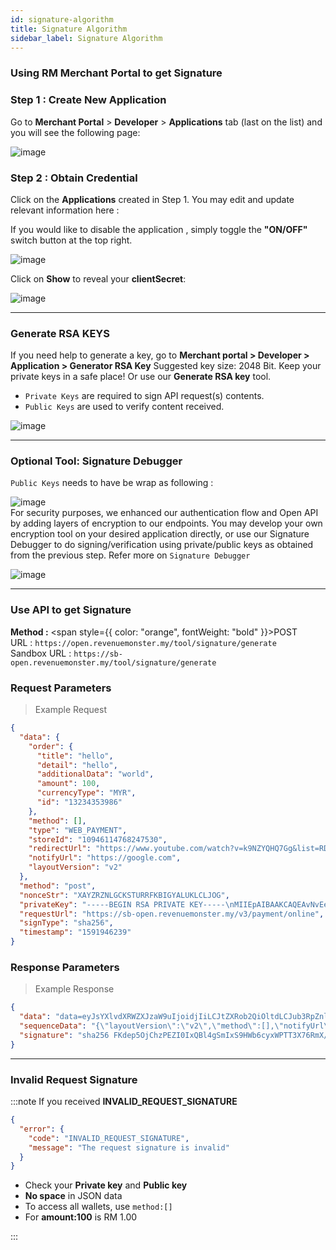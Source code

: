 ```yaml
---
id: signature-algorithm
title: Signature Algorithm
sidebar_label: Signature Algorithm
---
```


### Using RM Merchant Portal to get Signature

### Step 1 : Create New Application

Go to **Merchant Portal** > **Developer** > **Applications** tab (last on the list) and you will see the following page:<br/>

![image](/img/developer-application/1.png)<br />

### Step 2 : Obtain Credential

Click on the <b>Applications</b> created in Step 1. You may edit and update relevant information here :
<br/>

If you would like to disable the application , simply toggle the **"ON/OFF"** switch button at the top right.
<br/>

![image](/img/developer-application/4.png)

Click on **Show** to reveal your **clientSecret**:

![image](/img/developer-application/5.png)

<hr/>

### Generate RSA KEYS

If you need help to generate a key, go to **Merchant portal > Developer > Application > Generator RSA Key** Suggested key size: 2048 Bit. Keep your private keys in a safe place! Or use our **Generate RSA key** tool.

- `Private Keys` are required to sign API request(s) contents.
- `Public Keys` are used to verify content received.

![image](/img/developer-application/rks-key.png)

<hr/>

### Optional Tool: Signature Debugger

`Public Keys` needs to have be wrap as following :

![image](/img/developer-application/9.png)<br/>
For security purposes, we enhanced our authentication flow and Open API by adding layers of encryption to our endpoints. You may develop your own encryption tool on your desired application directly, or use our Signature Debugger to do signing/verification using private/public keys as obtained from the previous step.
Refer more on `Signature Debugger`

![image](/img/developer-application/signature-debug.png)

<hr/>

### Use API to get Signature

**Method :** <span style={{ color: "orange", fontWeight: "bold" }}>POST</span><br/>
URL : `https://open.revenuemonster.my/tool/signature/generate`<br/>
Sandbox URL : `https://sb-open.revenuemonster.my/tool/signature/generate`

### Request Parameters

> Example Request

```json
{
  "data": {
    "order": {
      "title": "hello",
      "detail": "hello",
      "additionalData": "world",
      "amount": 100,
      "currencyType": "MYR",
      "id": "13234353986"
    },
    "method": [],
    "type": "WEB_PAYMENT",
    "storeId": "10946114768247530",
    "redirectUrl": "https://www.youtube.com/watch?v=k9NZYQHQ7Gg&list=RDGfcbOdIFWPE&index=13",
    "notifyUrl": "https://google.com",
    "layoutVersion": "v2"
  },
  "method": "post",
  "nonceStr": "XAYZRZNLGCKSTURRFKBIGYALUKLCLJOG",
  "privateKey": "-----BEGIN RSA PRIVATE KEY-----\nMIIEpAIBAAKCAQEAvNvEeQ/Se29PKPbD4jWEvOPmMgGYJOQOKc/s0PhUSlIaZDnb\n9dc1Wvkl6vbsi1KYulRvrCNThO5db6a1Jj0erRpovcGXi3ACHF3sei9enaUHEHvd\nFWMAulAD2EI37sNIsyGm1wK5fpuVLlUPjeV+PzJKID1RvHM+3A5m9ZnxSj/SNF/7\nvSXRM1z4SYJuQDGmxVWEEkTkBcbleK2J1pdB88E3xhqzD3UQN2LLHSCM/A2nmA8Y\nEXkwfr7kRl2CJlDl+qrjb0n5i60D+j8JMFDg5mkl6VuTBuUg1PKJuJzRXmJK0GuA\na52I0QXId6uWXHc+Up1B6zvh5IhXa3+dzXBm4wIDAQABAoIBAGVnhy4NndGjKZjw\nLqtmWxhlMfPFwWCFh0lSGHD39aJWRU9tdbqhzEdFoeNwpAAG4HSj47ZE3ZJxvn+1\nvmyCwtblaDoDGZDIGooKsG/GwYHZ21oxd7sFBp4DWp0iqQ+tkXqFZiTqlJjzhv1y\ntMBW6huasAxxgFK0epsDrKrQ9qsLfX1MYjXUU/q1edIJ6+kf5gPeqboH8mWMi038\nSyTDnDuTqBsaWlOdfrlQjs4feVILrmAor6Egz1PcpNSwHpdtjh7vNb1f//8y+rxp\n5p6wvhVS5quRW6yT871qtp97Vq9TR6DThbIsp/Pc5cnRT653pdfNBgAE83ukacye\n6WfErdECgYEA+msNuG+tfgE1toA1+asXaCC0r4mrYLjP+uXBA57ZNHm5drS2tiI4\n3EqcVeek9VGUk/O65yWQ6SBgo0fXpGTNI8qYMONF6MDgRez/u81wBvVRLayAecJO\n7pA8Sokgitb/jyTqvIXJQYxQl+kHKiYtX281DNZ9CRfE0XOmf6UHTysCgYEAwRFw\neOc84ASQnBRzh6DHwKCQWRYZze5njIawty9zX/HZsPDlp4wqh4X4WzBFmBscnZ0L\n0EvaqBtQkIeGrdMAsgbFPFEPqMP3/iRCwBn3M6gW0CCSCLt4X7K2wXq1kJ6x7dhH\njt9b8u7MYonco+k8k7SHJj1elJXLa7Zh6q6pqykCgYEA4MZ6+FR1/CaF2hzXVhW2\n2uaQiQgf5p+9P84/JErPWITybpTjdDTfqQznq0xUC0eBABTEbXqQylEfrTBtZch9\nQmU1mpxGQhfut5V2L1LF/djxVvgCEkjRpN2e4KCZr0Yw+oH+md3UupuCM/kdTz4Z\neBJQIgfdD+5f4knW57hwCSUCgYEAtZN1OAAiHH2uk1wYm4H2248msuI6OpbxBBTY\ntjAGTkHi/qpREpacmQDCZuCrUzaMXx+IMMpmRpwJ1SPg4jIEAWqkrOl/1LUZ0wa/\nUHQbLZX0fqFjNps5xqcJgkWp5O2bYZl7Ez+19m/oAPSvcei1dCTgxnIJNaz7t727\nsT+7iqECgYBgfmuGu77mHrGdz8JMDwqdYWYJbtdxrPOqlH37G2D1IufAyDvLv2LN\nxjenpecoSSyhlVPQMTqD1T3HUaJ99GNE5ANe0qyVcENQVI38+9bb/VtY8vsXpvPi\nnHCRMiX3Li2Q75PT21I4GGiNoxXQphlAPevtfWfKKbrS2Y2DgQfeMA==\n-----END RSA PRIVATE KEY-----",
  "requestUrl": "https://sb-open.revenuemonster.my/v3/payment/online",
  "signType": "sha256",
  "timestamp": "1591946239"
}
```

### Response Parameters

> Example Response

```json
{
  "data": "data=eyJsYXlvdXRWZXJzaW9uIjoidjIiLCJtZXRob2QiOltdLCJub3RpZnlVcmwiOiJodHRwczovL2dvb2dsZS5jb20iLCJvcmRlciI6eyJhZGRpdGlvbmFsRGF0YSI6IndvcmxkIiwiYW1vdW50IjoxMDAsImN1cnJlbmN5VHlwZSI6Ik1ZUiIsImRldGFpbCI6ImhlbGxvIiwiaWQiOiIxMzIzNDM1Mzk4NiIsInRpdGxlIjoiaGVsbG8ifSwicmVkaXJlY3RVcmwiOiJodHRwczovL3d3dy55b3V0dWJlLmNvbS93YXRjaD92PWs5TlpZUUhRN0dnXHUwMDI2bGlzdD1SREdmY2JPZElGV1BFXHUwMDI2aW5kZXg9MTMiLCJzdG9yZUlkIjoiMTA5NDYxMTQ3NjgyNDc1MzAiLCJ0eXBlIjoiV0VCX1BBWU1FTlQifQ==&method=post&nonceStr=XAYZRZNLGCKSTURRFKBIGYALUKLCLJOG&requestUrl=https://sb-open.revenuemonster.my/v3/payment/online&signType=sha256&timestamp=1591946239",
  "sequenceData": "{\"layoutVersion\":\"v2\",\"method\":[],\"notifyUrl\":\"https://google.com\",\"order\":{\"additionalData\":\"world\",\"amount\":100,\"currencyType\":\"MYR\",\"detail\":\"hello\",\"id\":\"13234353986\",\"title\":\"hello\"},\"redirectUrl\":\"https://www.youtube.com/watch?v=k9NZYQHQ7Gg&list=RDGfcbOdIFWPE&index=13\",\"storeId\":\"10946114768247530\",\"type\":\"WEB_PAYMENT\"}",
  "signature": "sha256 FKdep5OjChzPEZI0IxQBl4gSmIxS9HWb6cyxWPTT3X76RmX/pU6EPXj/WCzW3DFkapNllnLegMylQKgNMNhI29ylihYQhFvbrDdbPNBLHio0MJVH/oRkdf7zrl0GOi6CtEBAktj0yQKN7qjk7qa7ZAghSEKRYeq+zGvgmpxF61EjGYogtShsxXK53+l+tnihOkNC0lgb7rY9W5Sahohrc0E7udY6mSqSTEoYVAmLq/KhYW7Ve6mp6cMRC5N/ELB2atcX8CvU6OnJ4sKPAqr0ML5cmIpKbjypVIPHv4HvvWFm2LC6wX8IMe5SgD891FAdBXfFgl3wR6nGhkpbMjg8ug=="
}
```

<hr/>

### Invalid Request Signature

:::note
If you received **INVALID_REQUEST_SIGNATURE**

```json
{
  "error": {
    "code": "INVALID_REQUEST_SIGNATURE",
    "message": "The request signature is invalid"
  }
}
```

- Check your **Private key** and **Public key**
- **No space** in JSON data
- To access all wallets, use `method:[]`
- For **amount:100** is RM 1.00

:::

<!-- `Public Keys` needs to have be wrap as following :
![image](/img/developer-application/9.png)

**Optional Tool: Signature Debugger**<br />

For security purposes, we enhanced our authentication flow and Open API by adding layers of encryption to our endpoints. You may use our Signature Debugger
You may develop your own encryption tool on your desired application directly, or you may use our Signature Debugger to do signing/verification using private/public keys as obtained from previous step.
Refer more on `Signature Debugger`

![image](/img/developer-application/10.png) -->
